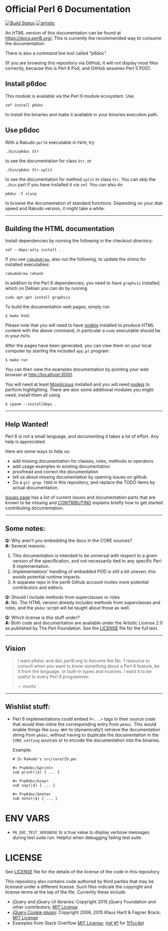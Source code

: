 # Official Perl 6 Documentation

[![Build Status](https://travis-ci.org/perl6/doc.svg?branch=master)](https://travis-ci.org/perl6/doc) [![artistic](https://img.shields.io/badge/license-Artistic%202.0-blue.svg?style=flat)](https://opensource.org/licenses/Artistic-2.0)

An HTML version of this documentation can be found at https://docs.perl6.org/.
This is currently the recommended way to consume the documentation.

There is also a command line tool called "p6doc".

(If you are browsing this repository via GitHub, it will not display most
files correctly, because this is Perl 6 Pod, and GitHub assumes Perl 5 POD).

## Install p6doc

This module is available via the Perl 6 module ecosystem. Use

    zef install p6doc

to install the binaries and make it available in your binaries
execution path.

## Use p6doc

With a Rakudo `perl6` executable in `PATH`, try

    ./bin/p6doc Str

to see the documentation for class `Str`, or

    ./bin/p6doc Str.split

to see the documentation for method `split` in class `Str`. You can
skip the `./bin` part if you have installed it via
`zef`. You can also do

    p6doc -f slurp

to browse the documentation of standard functions. Depending on your
disk speed and Rakudo version, it might take a while.

-------

## Building the HTML documentation

Install dependencies by running the following in the checkout directory:

    zef --deps-only install .

If you use [`rakudobrew`](https://github.com/tadzik/rakudobrew), also run the
following, to update the shims for installed executables:

    rakudobrew rehash

In addition to the Perl 6 dependencies, you need to have `graphviz` installed, which
on Debian you can do by running

    sudo apt-get install graphviz

To build the documentation web pages, simply run

    $ make html

Please note that you will need to have [nodejs](https://nodejs.org)
installed to produce HTML content with the above command, in particular
a `node` executable should be in your `PATH`.

After the pages have been generated, you can view them on your local
computer by starting the included `app.pl` program:

    $ make run

You can then view the examples documentation by pointing your web browser at
[http://localhost:3000](http://localhost:3000).

You will need at least [Mojolicious](https://metacpan.org/pod/Mojolicious)
installed and you will need [nodejs](https://nodejs.org) to perform
highlighting. There are also some additional modules you might need;
install them all using

    $ cpanm --installdeps .

---------

## Help Wanted!

Perl 6 is not a small language, and documenting it takes a lot of effort.
Any help is appreciated.

Here are some ways to help us:

 * add missing documentation for classes, roles, methods or operators
 * add usage examples to existing documentation
 * proofread and correct the documentation
 * tell us about missing documentation by opening issues on github.
 * Do a `git grep TODO` in this repository, and replace the TODO items by
   actual documentation.

[Issues page](https://github.com/perl6/doc/issues) has a list of current issues and
documentation parts that are known to be missing and [CONTRIBUTING](CONTRIBUTING.md)
explains briefly how to get started contributing documentation.

--------

## Some notes:

**Q:** Why aren't you embedding the docs in the CORE sources?<br>
**A:** Several reasons:

  1. This documentation is intended to be universal with
     respect to a given version of the specification,
     and not necessarily tied to any specific Perl 6
     implementation.
  2. Implementations' handling of embedded POD is still
     a bit uneven; this avoids potential runtime impacts.
  3. A separate repo in the perl6 Github account invites
     more potential contributors and editors.

**Q:** Should I include methods from superclasses or roles<br>
**A:** No. The HTML version already includes methods from superclasses and
       roles, and the `p6doc` script will be taught about those as well.

**Q:** Which license is this stuff under?<br>
**A:** Both code and documentation are available under the Artistic License 2.0
       as published by The Perl Foundation. See the [LICENSE](LICENSE) file for the full
       text.

--------

## Vision

> I want p6doc and doc.perl6.org to become the No. 1 resource to consult
> when you want to know something about a Perl 6 feature, be it from the
> language, or built-in types and routines. I want it to be useful to every
> Perl 6 programmer.
>
>    -- moritz

--------

## Wishlist stuff:

 *  Perl 6 implementations could embed `P<...>` tags in their source
    code that would then inline the corresponding entry from `p6doc`.
    This would enable things like `&say.WHY` to (dynamically!)
    retrieve the documentation string from `p6doc`, without having
    to duplicate the documentation in the `CORE.setting` sources
    or to encode the documentation into the binaries.

    Example:

        # In Rakudo's src/core/IO.pm:

        #= P<p6doc/&print>
        sub print(|$) { ... }

        #= P<p6doc/&say>
        sub say(|$) { ... }

        #= P<p6doc/&note>
        sub note(|$) { ... }

# ENV VARS

- `P6_DOC_TEST_VERSBOSE` to a true value to display verbose messages during test suite run.
Helpful when debugging failing test suite.

# LICENSE

See [LICENSE](LICENSE) file for the details of the license of the code in this repository.

This repository also contains code authored by third parties that may be licensed under a different license. Such
files indicate the copyright and license terms at the top of the file. Currently these include:

* jQuery and jQuery UI libraries: Copyright 2015 jQuery Foundation and other contributors; [MIT License](http://creativecommons.org/licenses/MIT)
* [jQuery Cookie plugin](https://github.com/js-cookie/js-cookie):
  Copyright 2006, 2015 Klaus Hartl & Fagner Brack;
  [MIT License](http://creativecommons.org/licenses/MIT)
* Examples from Stack Overflow [MIT License](http://creativecommons.org/licenses/MIT); ([ref #1](http://stackoverflow.com/a/43669837/215487) for [1f7cc4e](https://github.com/perl6/doc/commit/1f7cc4efa0da38b5a9bf544c9b13cc335f87f7f6))
